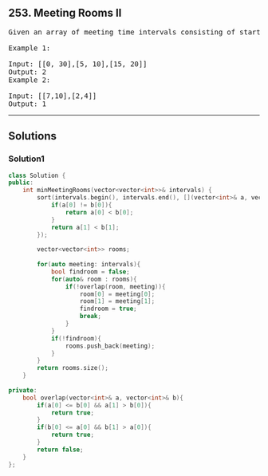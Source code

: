 ## 253. Meeting Rooms II
<pre>
Given an array of meeting time intervals consisting of start and end times [[s1,e1],[s2,e2],...] (si < ei), find the minimum number of conference rooms required.

Example 1:

Input: [[0, 30],[5, 10],[15, 20]]
Output: 2
Example 2:

Input: [[7,10],[2,4]]
Output: 1
</pre>

---------------------------------------------------

## Solutions
### Solution1

```c++
class Solution {
public:
    int minMeetingRooms(vector<vector<int>>& intervals) {
        sort(intervals.begin(), intervals.end(), [](vector<int>& a, vector<int>& b)->bool{
            if(a[0] != b[0]){
                return a[0] < b[0];
            }
            return a[1] < b[1];
        });
        
        vector<vector<int>> rooms;
        
        for(auto meeting: intervals){
            bool findroom = false;
            for(auto& room : rooms){
                if(!overlap(room, meeting)){
                    room[0] = meeting[0];
                    room[1] = meeting[1];
                    findroom = true;
                    break;
                }
            }
            if(!findroom){
                rooms.push_back(meeting);
            }
        }
        return rooms.size();
    }
    
private:
    bool overlap(vector<int>& a, vector<int>& b){
        if(a[0] <= b[0] && a[1] > b[0]){
            return true;
        }
        if(b[0] <= a[0] && b[1] > a[0]){
            return true;
        }
        return false;
    }
};
```

